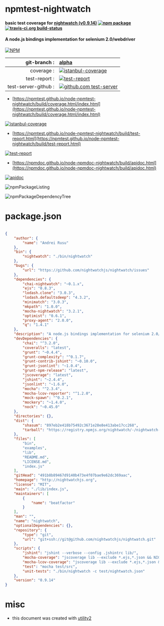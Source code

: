 # npmtest-nightwatch

#### basic test coverage for  [nightwatch (v0.9.14)](http://nightwatchjs.org)  [![npm package](https://img.shields.io/npm/v/npmtest-nightwatch.svg?style=flat-square)](https://www.npmjs.org/package/npmtest-nightwatch) [![travis-ci.org build-status](https://api.travis-ci.org/npmtest/node-npmtest-nightwatch.svg)](https://travis-ci.org/npmtest/node-npmtest-nightwatch)

#### A node.js bindings implementation for selenium 2.0/webdriver

[![NPM](https://nodei.co/npm/nightwatch.png?downloads=true&downloadRank=true&stars=true)](https://www.npmjs.com/package/nightwatch)

| git-branch : | [alpha](https://github.com/npmtest/node-npmtest-nightwatch/tree/alpha)|
|--:|:--|
| coverage : | [![istanbul-coverage](https://npmtest.github.io/node-npmtest-nightwatch/build/coverage.badge.svg)](https://npmtest.github.io/node-npmtest-nightwatch/build/coverage.html/index.html)|
| test-report : | [![test-report](https://npmtest.github.io/node-npmtest-nightwatch/build/test-report.badge.svg)](https://npmtest.github.io/node-npmtest-nightwatch/build/test-report.html)|
| test-server-github : | [![github.com test-server](https://npmtest.github.io/node-npmtest-nightwatch/GitHub-Mark-32px.png)](https://npmtest.github.io/node-npmtest-nightwatch/build/app/index.html) | | build-artifacts : | [![build-artifacts](https://npmtest.github.io/node-npmtest-nightwatch/glyphicons_144_folder_open.png)](https://github.com/npmtest/node-npmtest-nightwatch/tree/gh-pages/build)|

- [https://npmtest.github.io/node-npmtest-nightwatch/build/coverage.html/index.html](https://npmtest.github.io/node-npmtest-nightwatch/build/coverage.html/index.html)

[![istanbul-coverage](https://npmtest.github.io/node-npmtest-nightwatch/build/screenCapture.buildCi.browser.%252Ftmp%252Fbuild%252Fcoverage.lib.html.png)](https://npmtest.github.io/node-npmtest-nightwatch/build/coverage.html/index.html)

- [https://npmtest.github.io/node-npmtest-nightwatch/build/test-report.html](https://npmtest.github.io/node-npmtest-nightwatch/build/test-report.html)

[![test-report](https://npmtest.github.io/node-npmtest-nightwatch/build/screenCapture.buildCi.browser.%252Ftmp%252Fbuild%252Ftest-report.html.png)](https://npmtest.github.io/node-npmtest-nightwatch/build/test-report.html)

- [https://npmdoc.github.io/node-npmdoc-nightwatch/build/apidoc.html](https://npmdoc.github.io/node-npmdoc-nightwatch/build/apidoc.html)

[![apidoc](https://npmdoc.github.io/node-npmdoc-nightwatch/build/screenCapture.buildCi.browser.%252Ftmp%252Fbuild%252Fapidoc.html.png)](https://npmdoc.github.io/node-npmdoc-nightwatch/build/apidoc.html)

![npmPackageListing](https://npmtest.github.io/node-npmtest-nightwatch/build/screenCapture.npmPackageListing.svg)

![npmPackageDependencyTree](https://npmtest.github.io/node-npmtest-nightwatch/build/screenCapture.npmPackageDependencyTree.svg)



# package.json

```json

{
    "author": {
        "name": "Andrei Rusu"
    },
    "bin": {
        "nightwatch": "./bin/nightwatch"
    },
    "bugs": {
        "url": "https://github.com/nightwatchjs/nightwatch/issues"
    },
    "dependencies": {
        "chai-nightwatch": "~0.1.x",
        "ejs": "0.8.3",
        "lodash.clone": "3.0.3",
        "lodash.defaultsdeep": "4.3.2",
        "minimatch": "3.0.3",
        "mkpath": "1.0.0",
        "mocha-nightwatch": "3.2.1",
        "optimist": "0.6.1",
        "proxy-agent": "2.0.0",
        "q": "1.4.1"
    },
    "description": "A node.js bindings implementation for selenium 2.0/webdriver",
    "devDependencies": {
        "chai": "^3.2.0",
        "coveralls": "latest",
        "grunt": "~0.4.4",
        "grunt-complexity": "^0.1.7",
        "grunt-contrib-jshint": "~0.10.0",
        "grunt-jsonlint": "~1.0.4",
        "grunt-npm-release": "latest",
        "jscoverage": "latest",
        "jshint": "~2.4.4",
        "jsonlint": "~1.6.0",
        "mocha": "^2.3.4",
        "mocha-lcov-reporter": "^1.2.0",
        "mock-spawn": "^0.2.1",
        "mockery": "~1.4.0",
        "nock": "~0.45.0"
    },
    "directories": {},
    "dist": {
        "shasum": "897eb2e418b75492c3671e28e8e413abe17cc268",
        "tarball": "https://registry.npmjs.org/nightwatch/-/nightwatch-0.9.14.tgz"
    },
    "files": [
        "bin",
        "examples",
        "lib",
        "README.md",
        "LICENSE.md",
        "index.js"
    ],
    "gitHead": "491b8b89467d9140b473e4f07bae9e62dc369aac",
    "homepage": "http://nightwatchjs.org",
    "license": "MIT",
    "main": "./lib/index.js",
    "maintainers": [
        {
            "name": "beatfactor"
        }
    ],
    "man": "",
    "name": "nightwatch",
    "optionalDependencies": {},
    "repository": {
        "type": "git",
        "url": "git+ssh://git@github.com/nightwatchjs/nightwatch.git"
    },
    "scripts": {
        "jshint": "jshint --verbose --config .jshintrc lib/",
        "mocha-coverage": "jscoverage lib --exclude *.ejs,*.json && NIGHTWATCH_COV=1 ./node_modules/.bin/mocha test/src --reporter html-cov > coverage.html",
        "mocha-lcov-coverage": "jscoverage lib --exclude *.ejs,*.json && NIGHTWATCH_COV=1 ./node_modules/.bin/mocha test/src --reporter mocha-lcov-reporter > lib-cov/coverage.lcov",
        "test": "mocha test/src",
        "unit-tests": "./bin/nightwatch -c test/nightwatch.json"
    },
    "version": "0.9.14"
}
```



# misc
- this document was created with [utility2](https://github.com/kaizhu256/node-utility2)
